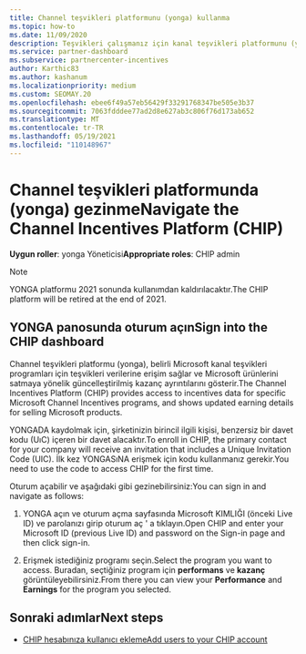 ```yaml
---
title: Channel teşvikleri platformunu (yonga) kullanma
ms.topic: how-to
ms.date: 11/09/2020
description: Teşvikleri çalışmanız için kanal teşvikleri platformunu (yonga) nasıl kullanacağınızı öğrenin. Bu platform 2021 sonunda kullanımdan kaldırılacaktır.
ms.service: partner-dashboard
ms.subservice: partnercenter-incentives
author: Karthic83
ms.author: kashanum
ms.localizationpriority: medium
ms.custom: SEOMAY.20
ms.openlocfilehash: ebee6f49a57eb56429f33291768347be505e3b37
ms.sourcegitcommit: 7063fdddee77ad2d8e627ab3c806f76d173ab652
ms.translationtype: MT
ms.contentlocale: tr-TR
ms.lasthandoff: 05/19/2021
ms.locfileid: "110148967"
---
```

# <a name="navigate-the-channel-incentives-platform-chip"></a><span data-ttu-id="fefb2-104">Channel teşvikleri platformunda (yonga) gezinme</span><span class="sxs-lookup"><span data-stu-id="fefb2-104">Navigate the Channel Incentives Platform (CHIP)</span></span>

<span data-ttu-id="fefb2-105">**Uygun roller**: yonga Yöneticisi</span><span class="sxs-lookup"><span data-stu-id="fefb2-105">**Appropriate roles**: CHIP admin</span></span>

>[!NOTE]
><span data-ttu-id="fefb2-106">YONGA platformu 2021 sonunda kullanımdan kaldırılacaktır.</span><span class="sxs-lookup"><span data-stu-id="fefb2-106">The CHIP platform will be retired at the end of 2021.</span></span>

## <a name="sign-into-the-chip-dashboard"></a><span data-ttu-id="fefb2-107">YONGA panosunda oturum açın</span><span class="sxs-lookup"><span data-stu-id="fefb2-107">Sign into the CHIP dashboard</span></span>

<span data-ttu-id="fefb2-108">Channel teşvikleri platformu (yonga), belirli Microsoft kanal teşvikleri programları için teşvikleri verilerine erişim sağlar ve Microsoft ürünlerini satmaya yönelik güncelleştirilmiş kazanç ayrıntılarını gösterir.</span><span class="sxs-lookup"><span data-stu-id="fefb2-108">The Channel Incentives Platform (CHIP) provides access to incentives data for specific Microsoft Channel Incentives programs, and shows updated earning details for selling Microsoft products.</span></span>

<span data-ttu-id="fefb2-109">YONGADA kaydolmak için, şirketinizin birincil ilgili kişisi, benzersiz bir davet kodu (UıC) içeren bir davet alacaktır.</span><span class="sxs-lookup"><span data-stu-id="fefb2-109">To enroll in CHIP, the primary contact for your company will receive an invitation that includes a Unique Invitation Code (UIC).</span></span> <span data-ttu-id="fefb2-110">İlk kez YONGASıNA erişmek için kodu kullanmanız gerekir.</span><span class="sxs-lookup"><span data-stu-id="fefb2-110">You need to use the code to access CHIP for the first time.</span></span>


<span data-ttu-id="fefb2-111">Oturum açabilir ve aşağıdaki gibi gezinebilirsiniz:</span><span class="sxs-lookup"><span data-stu-id="fefb2-111">You can sign in and navigate as follows:</span></span>

1. <span data-ttu-id="fefb2-112">YONGA açın ve oturum açma sayfasında Microsoft KIMLIĞI (önceki Live ID) ve parolanızı girip oturum aç ' a tıklayın.</span><span class="sxs-lookup"><span data-stu-id="fefb2-112">Open CHIP and enter your Microsoft ID (previous Live ID) and password on the Sign-in page and then click sign-in.</span></span>
 
1. <span data-ttu-id="fefb2-113">Erişmek istediğiniz programı seçin.</span><span class="sxs-lookup"><span data-stu-id="fefb2-113">Select the program you want to access.</span></span>
<span data-ttu-id="fefb2-114">Buradan, seçtiğiniz program için **performans** ve **kazanç** görüntüleyebilirsiniz.</span><span class="sxs-lookup"><span data-stu-id="fefb2-114">From there you can view your **Performance** and **Earnings** for the program you selected.</span></span> 

## <a name="next-steps"></a><span data-ttu-id="fefb2-115">Sonraki adımlar</span><span class="sxs-lookup"><span data-stu-id="fefb2-115">Next steps</span></span>

- [<span data-ttu-id="fefb2-116">CHIP hesabınıza kullanıcı ekleme</span><span class="sxs-lookup"><span data-stu-id="fefb2-116">Add users to your CHIP account</span></span>](chip-users.md)
